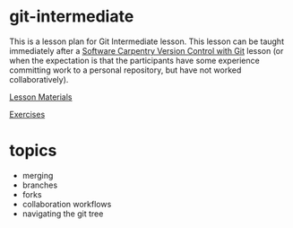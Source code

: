 # git-intermediate
This is a lesson plan for Git Intermediate lesson. This lesson can be taught immediately after a [Software Carpentry Version Control with Git](https://swcarpentry.github.io/git-novice/) lesson (or when the expectation is that the participants have some experience committing work to a personal repository, but have not worked collaboratively).

[Lesson Materials](https://github.com/uwescience/git-intermediate/blob/master/instructor_notes.md)

[Exercises](https://github.com/uwescience/git-intermediate/blob/master/instructor_notes.md)



# topics
* merging
* branches
* forks
* collaboration workflows
* navigating the git tree
